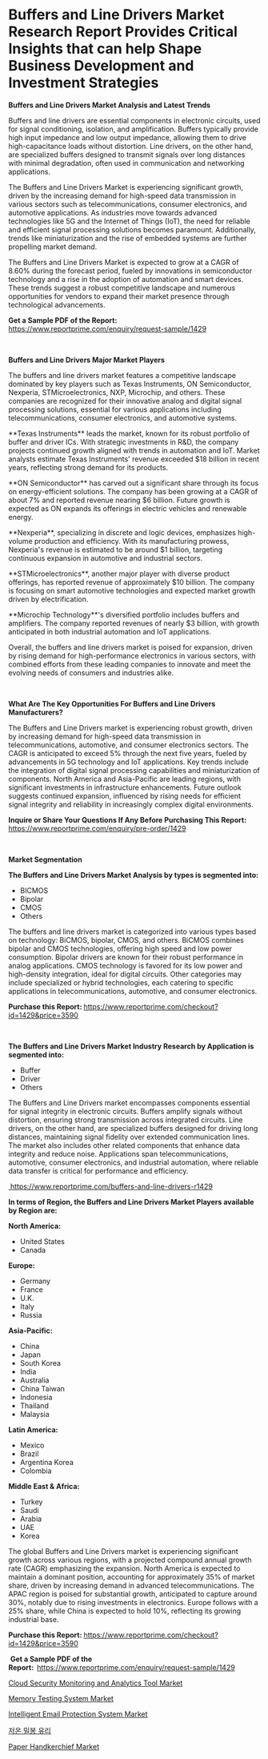 <p><h1>Buffers and Line Drivers Market Research Report Provides Critical Insights that can help Shape Business Development and Investment Strategies</h1></p><p><strong>Buffers and Line Drivers Market Analysis and Latest Trends</strong></p>
<p><p>Buffers and line drivers are essential components in electronic circuits, used for signal conditioning, isolation, and amplification. Buffers typically provide high input impedance and low output impedance, allowing them to drive high-capacitance loads without distortion. Line drivers, on the other hand, are specialized buffers designed to transmit signals over long distances with minimal degradation, often used in communication and networking applications.</p><p>The Buffers and Line Drivers Market is experiencing significant growth, driven by the increasing demand for high-speed data transmission in various sectors such as telecommunications, consumer electronics, and automotive applications. As industries move towards advanced technologies like 5G and the Internet of Things (IoT), the need for reliable and efficient signal processing solutions becomes paramount. Additionally, trends like miniaturization and the rise of embedded systems are further propelling market demand.</p><p>The Buffers and Line Drivers Market is expected to grow at a CAGR of 8.60% during the forecast period, fueled by innovations in semiconductor technology and a rise in the adoption of automation and smart devices. These trends suggest a robust competitive landscape and numerous opportunities for vendors to expand their market presence through technological advancements.</p></p>
<p><strong>Get a Sample PDF of the Report:&nbsp;</strong> <a href="https://www.reportprime.com/enquiry/request-sample/1429">https://www.reportprime.com/enquiry/request-sample/1429</a></p>
<p>&nbsp;</p>
<p><strong>Buffers and Line Drivers Major Market Players</strong></p>
<p><p>The buffers and line drivers market features a competitive landscape dominated by key players such as Texas Instruments, ON Semiconductor, Nexperia, STMicroelectronics, NXP, Microchip, and others. These companies are recognized for their innovative analog and digital signal processing solutions, essential for various applications including telecommunications, consumer electronics, and automotive systems.</p><p>**Texas Instruments** leads the market, known for its robust portfolio of buffer and driver ICs. With strategic investments in R&D, the company projects continued growth aligned with trends in automation and IoT. Market analysts estimate Texas Instruments' revenue exceeded $18 billion in recent years, reflecting strong demand for its products.</p><p>**ON Semiconductor** has carved out a significant share through its focus on energy-efficient solutions. The company has been growing at a CAGR of about 7% and reported revenue nearing $6 billion. Future growth is expected as ON expands its offerings in electric vehicles and renewable energy.</p><p>**Nexperia**, specializing in discrete and logic devices, emphasizes high-volume production and efficiency. With its manufacturing prowess, Nexperia's revenue is estimated to be around $1 billion, targeting continuous expansion in automotive and industrial sectors.</p><p>**STMicroelectronics**, another major player with diverse product offerings, has reported revenue of approximately $10 billion. The company is focusing on smart automotive technologies and expected market growth driven by electrification.</p><p>**Microchip Technology**'s diversified portfolio includes buffers and amplifiers. The company reported revenues of nearly $3 billion, with growth anticipated in both industrial automation and IoT applications.</p><p>Overall, the buffers and line drivers market is poised for expansion, driven by rising demand for high-performance electronics in various sectors, with combined efforts from these leading companies to innovate and meet the evolving needs of consumers and industries alike.</p></p>
<p>&nbsp;</p>
<p><strong>What Are The Key Opportunities For Buffers and Line Drivers Manufacturers?</strong></p>
<p><p>The Buffers and Line Drivers market is experiencing robust growth, driven by increasing demand for high-speed data transmission in telecommunications, automotive, and consumer electronics sectors. The CAGR is anticipated to exceed 5% through the next five years, fueled by advancements in 5G technology and IoT applications. Key trends include the integration of digital signal processing capabilities and miniaturization of components. North America and Asia-Pacific are leading regions, with significant investments in infrastructure enhancements. Future outlook suggests continued expansion, influenced by rising needs for efficient signal integrity and reliability in increasingly complex digital environments.</p></p>
<p><strong>Inquire or Share Your Questions If Any Before Purchasing This Report:</strong> <a href="https://www.reportprime.com/enquiry/pre-order/1429">https://www.reportprime.com/enquiry/pre-order/1429</a></p>
<p>&nbsp;</p>
<p><strong>Market Segmentation</strong></p>
<p><strong>The Buffers and Line Drivers Market Analysis by types is segmented into:</strong></p>
<p><ul><li>BICMOS</li><li>Bipolar</li><li>CMOS</li><li>Others</li></ul></p>
<p><p>The buffers and line drivers market is categorized into various types based on technology: BiCMOS, bipolar, CMOS, and others. BiCMOS combines bipolar and CMOS technologies, offering high speed and low power consumption. Bipolar drivers are known for their robust performance in analog applications. CMOS technology is favored for its low power and high-density integration, ideal for digital circuits. Other categories may include specialized or hybrid technologies, each catering to specific applications in telecommunications, automotive, and consumer electronics.</p></p>
<p><strong>Purchase this Report:&nbsp;</strong><a href="https://www.reportprime.com/checkout?id=1429&price=3590">https://www.reportprime.com/checkout?id=1429&price=3590</a></p>
<p>&nbsp;</p>
<p><strong>The Buffers and Line Drivers Market Industry Research by Application is segmented into:</strong></p>
<p><ul><li>Buffer</li><li>Driver</li><li>Others</li></ul></p>
<p><p>The Buffers and Line Drivers market encompasses components essential for signal integrity in electronic circuits. Buffers amplify signals without distortion, ensuring strong transmission across integrated circuits. Line drivers, on the other hand, are specialized buffers designed for driving long distances, maintaining signal fidelity over extended communication lines. The market also includes other related components that enhance data integrity and reduce noise. Applications span telecommunications, automotive, consumer electronics, and industrial automation, where reliable data transfer is critical for performance and efficiency.</p></p>
<p><a href="https://www.reportprime.com/buffers-and-line-drivers-r1429">&nbsp;https://www.reportprime.com/buffers-and-line-drivers-r1429</a></p>
<p><strong>In terms of Region, the Buffers and Line Drivers Market Players available by Region are:</strong></p>
<p>
    <p> <strong> North America: </strong>
        <ul>
            <li>United States</li>
            <li>Canada</li>
        </ul>
        </p> 
    <p> <strong> Europe: </strong>
        <ul>
            <li>Germany</li>
            <li>France</li>
            <li>U.K.</li>
            <li>Italy</li>
            <li>Russia</li>
        </ul>
        </p> 
    <p> <strong> Asia-Pacific: </strong>
        <ul>
            <li>China</li>
            <li>Japan</li>
            <li>South Korea</li>
            <li>India</li>
            <li>Australia</li>
            <li>China Taiwan</li>
            <li>Indonesia</li>
            <li>Thailand</li>
            <li>Malaysia</li>
        </ul>
        </p> 
    <p> <strong> Latin America: </strong>
        <ul>
            <li>Mexico</li>
            <li>Brazil</li>
            <li>Argentina Korea</li>
            <li>Colombia</li>
        </ul>
        </p> 
    <p> <strong> Middle East & Africa: </strong>
        <ul>
            <li>Turkey</li>
            <li>Saudi</li>
            <li>Arabia</li>
            <li>UAE</li>
            <li>Korea</li>
        </ul>
    </p>
    </p>
<p><p>The global Buffers and Line Drivers market is experiencing significant growth across various regions, with a projected compound annual growth rate (CAGR) emphasizing the expansion. North America is expected to maintain a dominant position, accounting for approximately 35% of market share, driven by increasing demand in advanced telecommunications. The APAC region is poised for substantial growth, anticipated to capture around 30%, notably due to rising investments in electronics. Europe follows with a 25% share, while China is expected to hold 10%, reflecting its growing industrial base.</p></p>
<p><strong>Purchase this Report: </strong><a href="https://www.reportprime.com/checkout?id=1429&price=3590">https://www.reportprime.com/checkout?id=1429&price=3590</a></p>
<p>&nbsp;<strong>Get a Sample PDF of the Report:&nbsp;&nbsp;</strong><a href="https://www.reportprime.com/enquiry/request-sample/1429">https://www.reportprime.com/enquiry/request-sample/1429</a></p>
<p><strong></strong></p>
<p><p><a href="https://issuu.com/reportprime-2/docs/cloud-security-monitoring-and-analy_74710c6284c04f">Cloud Security Monitoring and Analytics Tool Market</a></p><p><a href="https://medium.com/@lavernacole75/market-insights-global-memory-testing-system-market-forecast-and-innovation-trends-2024-2031-e9d486ae930d">Memory Testing System Market</a></p><p><a href="https://issuu.com/reportprime-2/docs/intelligent-email-protection-system_ce48ad32957d43">Intelligent Email Protection System Market</a></p><p><a href="https://medium.com/@joshuapierce88/%EA%B8%80%EB%A1%9C%EB%B2%8C-%EC%A0%80%EC%98%A8-%EB%B0%80%EB%B4%89-%EC%9C%A0%EB%A6%AC-%EC%82%B0%EC%97%85-%EC%9C%A0%ED%98%95-%EC%9D%91%EC%9A%A9-%EC%8B%9C%EC%9E%A5-%EC%B0%B8%EC%97%AC%EC%9E%90-%EC%A7%80%EC%97%AD-%EC%84%B1%EC%9E%A5-%EB%B6%84%EC%84%9D-%EB%B0%8F-%EB%AF%B8%EB%9E%98-%EC%8B%9C%EB%82%98%EB%A6%AC%EC%98%A4-2024-2031-74a8f366de54">저온 밀봉 유리</a></p><p><a href="https://www.linkedin.com/pulse/paper-handkerchief-market-trends-regional-insights-forecasted-umazf?trackingId=Q7MMYVa1TAiPiZ%2FsQlKB%2Fw%3D%3D">Paper Handkerchief Market</a></p></p>